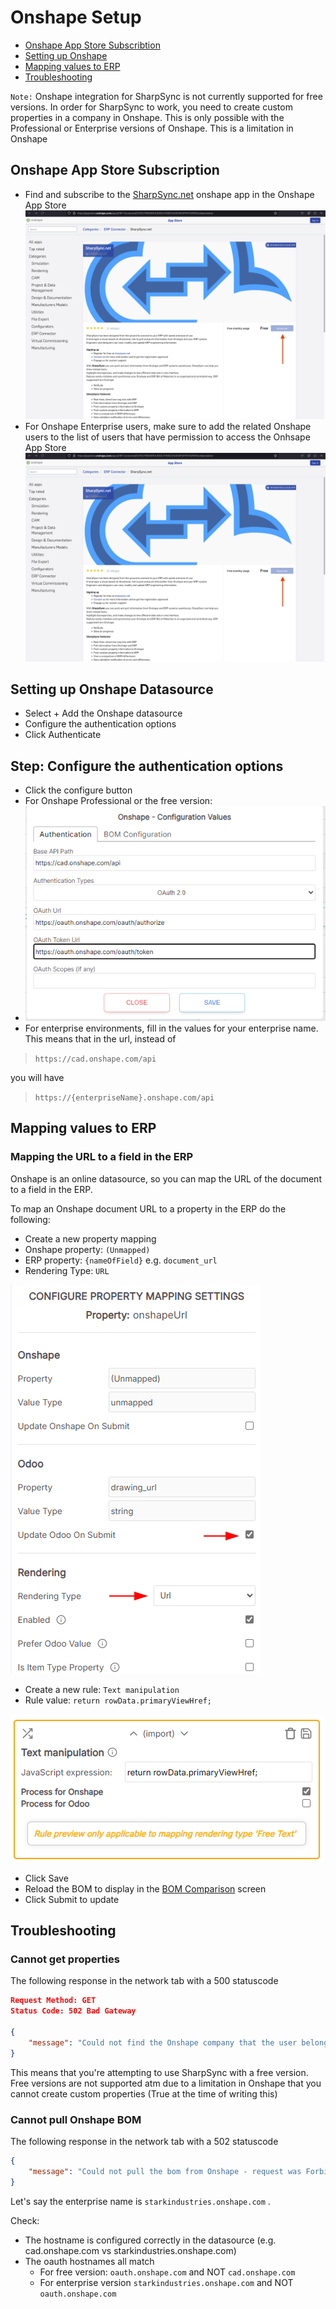 # Onshape Setup
  
* [Onshape App Store Subscribtion](#onshape-app-store-subscription)
* [Setting up Onshape](#setting-up-onshape-datasource)
* [Mapping values to ERP](#mapping-values-to-erp)
* [Troubleshooting](#troubleshooting)

`Note:` Onshape integration for SharpSync is not currently supported for free versions.
In order for SharpSync to work, you need to create custom properties in a company in Onshape. This is only possible with the Professional or Enterprise versions of Onshape. This is a limitation in Onshape

## Onshape App Store Subscription

* Find and subscribe to the [SharpSync.net](https://appstore.onshape.com/apps/ERP%20Connector/D375UTR5KWRHUES3LFV56CCHA5VBYDFPXTGPXPQ=/description) onshape app in the Onshape App Store
![Onshape App Store App SharpSync.net](../images/onshape-app-store-sharpsync.png)
* For Onshape Enterprise users, make sure to add the related Onshape users to the list of users that have permission to access the Onhsape App Store
![Onshape Enterprise Global Permission](../images/onshape-app-store-sharpsync.png)

## Setting up Onshape Datasource

* Select + Add the Onshape datasource
* Configure the authentication options
* Click Authenticate
  
## Step: Configure the authentication options

* Click the configure button
* For Onshape Professional or the free version:
* ![Onshape setup](../images/onshape-oauth-config.png)
* For enterprise environments, fill in the values for your enterprise name. This means that in the url, instead of
  
> `https://cad.onshape.com/api` 

you will have

> `https://{enterpriseName}.onshape.com/api`

## Mapping values to ERP

### Mapping the URL to a field in the ERP

Onshape is an online datasource, so you can map the URL of the document to a field in the ERP.

To map an Onshape document URL to a property in the ERP do the following:

* Create a new property mapping
* Onshape property: `(Unmapped)`
* ERP property: `{nameOfField}` e.g. `document_url`
* Rendering Type: `URL`

![alt text](../images/onshape_map_url.png)

* Create a new rule: `Text manipulation`
* Rule value: `return rowData.primaryViewHref;`

![Primary View Href Mapping](../../../images/primary_view_href_mapping.png)
* Click Save
* Reload the BOM to display in the [BOM Comparison](../../../bom-comparison/readme.md) screen
* Click Submit to update

## Troubleshooting

### Cannot get properties 

The following response in the network tab with a 500  statuscode
```json
Request Method: GET
Status Code: 502 Bad Gateway

{
    "message": "Could not find the Onshape company that the user belongs to when loading the BOM"
}
```
This means that you're attempting to use SharpSync with a free version. Free versions are not supported atm due to a limitation in Onshape that you cannot create custom properties (True at the time of writing this)

### Cannot pull Onshape BOM

The following response in the network tab with a 502  statuscode
```json
{
    "message": "Could not pull the bom from Onshape - request was Forbidden. Check that the document hostname/origin matches the datasource server hostname"
}
```
Let's say the enterprise name is `starkindustries.onshape.com` .

Check:
- The hostname is configured correctly in the datasource (e.g. cad.onshape.com vs starkindustries.onshape.com)
- The oauth hostnames all match 
	- For free version: `oauth.onshape.com` and NOT `cad.onshape.com`
	- For enterprise version `starkindustries.onshape.com` and NOT `oauth.onshape.com`
